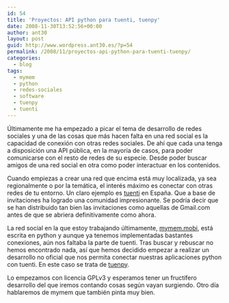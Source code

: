 ```yaml
---
id: 54
title: 'Proyectos: API python para tuenti, tuenpy'
date: 2008-11-30T13:52:56+00:00
author: ant30
layout: post
guid: http://www.wordpress.ant30.es/?p=54
permalink: /2008/11/proyectos-api-python-para-tuenti-tuenpy/
categories:
  - blog
tags:
  - mymem
  - python
  - redes-sociales
  - software
  - tuenpy
  - tuenti
---
```

Últimamente me ha empezado a picar el tema de desarrollo de redes sociales y
una de las cosas que más hacen falta en una red social es la capacidad de
conexión con otras redes sociales. De ahí que cada una tenga a disposición una
API pública, en la mayoría de casos, para poder comunicarse con el resto de
redes de su especie. Desde poder buscar amigos de una red social en otra como
poder interactuar en los contenidos.

Cuando empiezas a crear una red que encima está muy localizada, ya sea
regionalmente o por la temática, el interés máximo es conectar con otras redes
de tu entorno. Un claro ejemplo es [tuenti](http://tuenti.com) en España. Que a
base de invitaciones ha logrado una comunidad impresionante. Se podría decir
que se han distribuido tan bien las invitaciones como aquellas de Gmail.com
antes de que se abriera definitivamente como ahora.

La red social en la que estoy trabajando últimamente,
[mymem.mobi](http://mymem.mobi), está escrita en python y aunque ya tenemos
implementadas bastantes conexiones, aún nos faltaba la parte de tuenti. Tras
buscar y rebuscar no hemos encontrado nada, así que hemos decidido empezar a
realizar un desarrollo no oficial que nos permita conectar nuestras
aplicaciones python con tuenti. En este caso se trata de
[tuenpy](http://code.google.com/p/tuenpy/).

Lo empezamos con licencia GPLv3 y esperamos tener un fructífero desarrollo del
que iremos contando cosas según vayan surgiendo. Otro día hablaremos de mymem
que también pinta muy bien.
